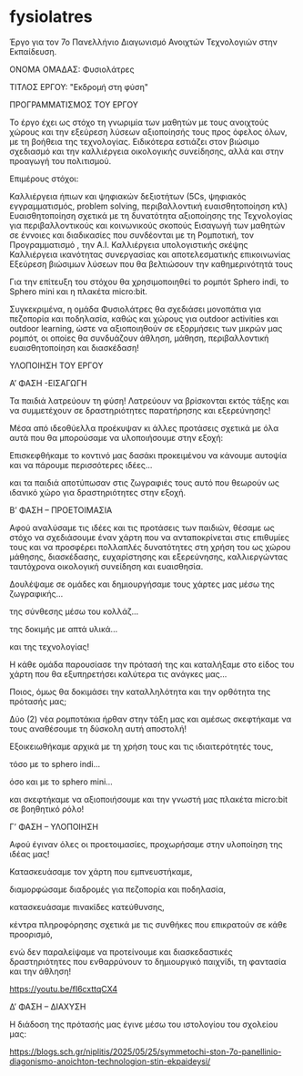 # fysiolatres

Έργο για τον 7ο Πανελλήνιο Διαγωνισμό Ανοιχτών Τεχνολογιών στην Εκπαίδευση.


ΟΝΟΜΑ ΟΜΑΔΑΣ: Φυσιολάτρες

ΤΙΤΛΟΣ ΕΡΓΟΥ: "Εκδρομή στη φύση"

ΠΡΟΓΡΑΜΜΑΤΙΣΜΟΣ ΤΟΥ ΕΡΓΟΥ

Το έργο έχει ως στόχο τη γνωριμία των μαθητών με τους ανοιχτούς χώρους και την εξεύρεση λύσεων αξιοποίησής τους προς όφελος όλων, με τη βοήθεια της τεχνολογίας. Ειδικότερα εστιάζει στον βιώσιμο σχεδιασμό και την καλλιέργεια οικολογικής συνείδησης, αλλά και στην προαγωγή του πολιτισμού.

Επιμέρους στόχοι:

Καλλιέργεια ήπιων και ψηφιακών δεξιοτήτων (5Cs, ψηφιακός εγγραμματισμός, problem solving, περιβαλλοντική ευαισθητοποίηση κτλ)
Ευαισθητοποίηση σχετικά με τη δυνατότητα αξιοποίησης της Τεχνολογίας για περιβαλλοντικούς και κοινωνικούς σκοπούς
Εισαγωγή των μαθητών σε έννοιες και διαδικασίες που συνδέονται με τη Ρομποτική, τον Προγραμματισμό , την Α.Ι.
Καλλιέργεια υπολογιστικής σκέψης
Καλλιέργεια ικανότητας συνεργασίας και αποτελεσματικής επικοινωνίας
Εξεύρεση βιώσιμων λύσεων που θα βελτιώσουν την καθημερινότητά τους

Για την επίτευξη του στόχου θα χρησιμοποιηθεί το ρομπότ Sphero indi, το Sphero mini και η πλακέτα micro:bit.

Συγκεκριμένα, η ομάδα Φυσιολάτρες θα σχεδιάσει μονοπάτια για πεζοπορία και ποδηλασία, καθώς και χώρους για outdoor activities και outdoor learning, ώστε να αξιοποιηθούν σε εξορμήσεις των μικρών μας ρομπότ, οι οποίες θα συνδυάζουν άθληση, μάθηση, περιβαλλοντική ευαισθητοποίηση και διασκέδαση!



ΥΛΟΠΟΙΗΣΗ ΤΟΥ ΕΡΓΟΥ

Α’ ΦΑΣΗ -ΕΙΣΑΓΩΓΗ

Τα παιδιά λατρεύουν τη φύση! Λατρεύουν να βρίσκονται εκτός τάξης και να συμμετέχουν σε δραστηριότητες παρατήρησης και εξερεύνησης!

Μέσα από ιδεοθύελλα προέκυψαν κι άλλες προτάσεις σχετικά με όλα αυτά που θα μπορούσαμε να υλοποιήσουμε στην εξοχή:



Επισκεφθήκαμε το κοντινό μας δασάκι προκειμένου να κάνουμε αυτοψία και να πάρουμε περισσότερες ιδέες...



και τα παιδιά αποτύπωσαν στις ζωγραφιές τους αυτό που θεωρούν ως ιδανικό χώρο για δραστηριότητες στην εξοχή.




Β’ ΦΑΣΗ – ΠΡΟΕΤΟΙΜΑΣΙΑ

Αφού αναλύσαμε τις ιδέες και τις προτάσεις των παιδιών, θέσαμε ως στόχο να σχεδιάσουμε έναν χάρτη που να ανταποκρίνεται στις επιθυμίες τους και να προσφέρει πολλαπλές δυνατότητες στη χρήση του ως χώρου μάθησης, διασκέδασης, ευχαρίστησης και εξερεύνησης, καλλιεργώντας ταυτόχρονα οικολογική συνείδηση και ευαισθησία.

Δουλέψαμε σε ομάδες και δημιουργήσαμε τους χάρτες μας μέσω της ζωγραφικής...



της σύνθεσης μέσω του κολλάζ...



της δοκιμής με απτά υλικά...



και της τεχνολογίας!



Η κάθε ομάδα παρουσίασε την πρότασή της και καταλήξαμε στο είδος του χάρτη που θα εξυπηρετήσει καλύτερα τις ανάγκες μας...

Ποιος, όμως θα δοκιμάσει την καταλληλότητα και την ορθότητα της πρότασής μας;

Δύο (2) νέα ρομποτάκια ήρθαν στην τάξη μας και αμέσως σκεφτήκαμε να τους αναθέσουμε τη δύσκολη αυτή αποστολή!

Εξοικειωθήκαμε αρχικά με τη χρήση τους και τις ιδιαιτερότητές τους,

τόσο με το sphero indi...



όσο και με το sphero mini...



και σκεφτήκαμε να αξιοποιήσουμε και την γνωστή μας πλακέτα micro:bit σε βοηθητικό ρόλο!






Γ’ ΦΑΣΗ – ΥΛΟΠΟΙΗΣΗ

Αφού έγιναν όλες οι προετοιμασίες, προχωρήσαμε στην υλοποίηση της ιδέας μας!

Κατασκευάσαμε τον χάρτη που εμπνευστήκαμε,

διαμορφώσαμε διαδρομές για πεζοπορία και ποδηλασία,

κατασκευάσαμε πινακίδες κατεύθυνσης,

κέντρα πληροφόρησης σχετικά με τις συνθήκες που επικρατούν σε κάθε προορισμό,

ενώ δεν παραλείψαμε να προτείνουμε και διασκεδαστικές δραστηριότητες που ενθαρρύνουν το δημιουργικό παιχνίδι, τη φαντασία και την άθληση!

https://youtu.be/fI6cxttqCX4


Δ’ ΦΑΣΗ – ΔΙΑΧΥΣΗ

Η διάδοση της πρότασής μας έγινε μέσω του ιστολογίου του σχολείου μας:

https://blogs.sch.gr/niplitis/2025/05/25/symmetochi-ston-7o-panellinio-diagonismo-anoichton-technologion-stin-ekpaideysi/
